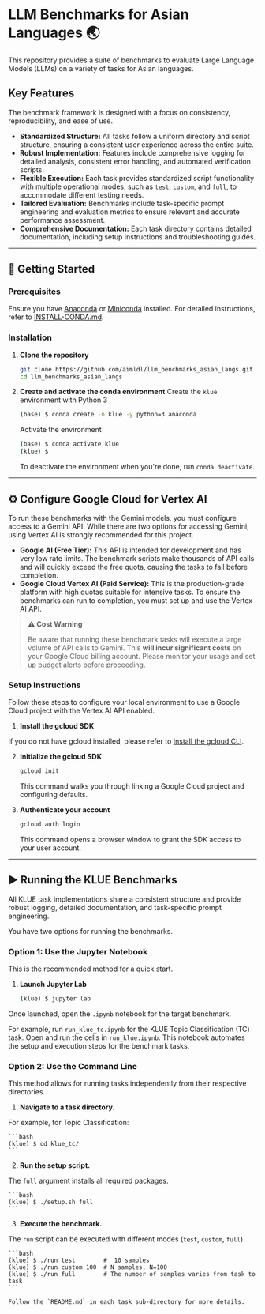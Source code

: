 # LLM Benchmarks for Asian Languages 🌏

This repository provides a suite of benchmarks to evaluate Large Language Models (LLMs) on a variety of tasks for Asian languages.

## Key Features

The benchmark framework is designed with a focus on consistency, reproducibility, and ease of use.

* **Standardized Structure:** All tasks follow a uniform directory and script structure, ensuring a consistent user experience across the entire suite.
* **Robust Implementation:** Features include comprehensive logging for detailed analysis, consistent error handling, and automated verification scripts.
* **Flexible Execution:** Each task provides standardized script functionality with multiple operational modes, such as `test`, `custom`, and `full`, to accommodate different testing needs.
* **Tailored Evaluation:** Benchmarks include task-specific prompt engineering and evaluation metrics to ensure relevant and accurate performance assessment.
* **Comprehensive Documentation:** Each task directory contains detailed documentation, including setup instructions and troubleshooting guides.

---

## 🚀 Getting Started

### Prerequisites

Ensure you have [Anaconda](https://www.anaconda.com/download) or [Miniconda](https://docs.conda.io/en/latest/miniconda.html) installed. For detailed instructions, refer to [INSTALL-CONDA.md](INSTALL-CONDA.md).

### Installation

1.  **Clone the repository**
    ```bash
    git clone https://github.com/aimldl/llm_benchmarks_asian_langs.git
    cd llm_benchmarks_asian_langs
    ```
3.  **Create and activate the conda environment**
   Create the `klue` environment with Python 3
    ```bash
    (base) $ conda create -n klue -y python=3 anaconda
    ```

    Activate the environment
    ```bash
    (base) $ conda activate klue
    (klue) $ 
    ```
    To deactivate the environment when you're done, run `conda deactivate`.

---

## ⚙️ Configure Google Cloud for Vertex AI

To run these benchmarks with the Gemini models, you must configure access to a Gemini API. While there are two options for accessing Gemini, using Vertex AI is strongly recommended for this project.

* **Google AI (Free Tier):** This API is intended for development and has very low rate limits. The benchmark scripts make thousands of API calls and will quickly exceed the free quota, causing the tasks to fail before completion.
* **Google Cloud Vertex AI (Paid Service):** This is the production-grade platform with high quotas suitable for intensive tasks. To ensure the benchmarks can run to completion, you must set up and use the Vertex AI API.

> **⚠️ Cost Warning**
>
> Be aware that running these benchmark tasks will execute a large volume of API calls to Gemini. This **will incur significant costs** on your Google Cloud billing account. Please monitor your usage and set up budget alerts before proceeding.

### Setup Instructions

Follow these steps to configure your local environment to use a Google Cloud project with the Vertex AI API enabled.

1. **Install the gcloud SDK**
 
If you do not have gcloud installed, please refer to [Install the gcloud CLI](https://cloud.google.com/sdk/docs/install).

2.  **Initialize the gcloud SDK**

    ```bash
    gcloud init
    ```

    This command walks you through linking a Google Cloud project and configuring defaults.

3.  **Authenticate your account**

    ```bash
    gcloud auth login
    ```

    This command opens a browser window to grant the SDK access to your user account.

---

## ▶️ Running the KLUE Benchmarks

All KLUE task implementations share a consistent structure and provide robust logging, detailed documentation, and task-specific prompt engineering.

You have two options for running the benchmarks.

### Option 1: Use the Jupyter Notebook

This is the recommended method for a quick start.

1.  **Launch Jupyter Lab**
    ```bash
    (klue) $ jupyter lab
    ```
Once launched, open the `.ipynb` notebook for the target benchmark. 

For example, run `run_klue_tc.ipynb` for the KLUE Topic Classification (TC) task. Open and run the cells in `run_klue.ipynb`. This notebook automates the setup and execution steps for the benchmark tasks.

### Option 2: Use the Command Line

This method allows for running tasks independently from their respective directories.

1.  **Navigate to a task directory.**

For example, for Topic Classification:

    ```bash
    (klue) $ cd klue_tc/
    ```
    
2.  **Run the setup script.** 

The `full` argument installs all required packages.

    ```bash
    (klue) $ ./setup.sh full
    ```
    
3.  **Execute the benchmark.** 

The `run` script can be executed with different modes (`test`, `custom`, `full`).

    ```bash
    (klue) $ ./run test        #  10 samples
    (klue) $ ./run custom 100  # N samples, N=100
    (klue) $ ./run full        # The number of samples varies from task to task
    ```
    
    Follow the `README.md` in each task sub-directory for more details.
